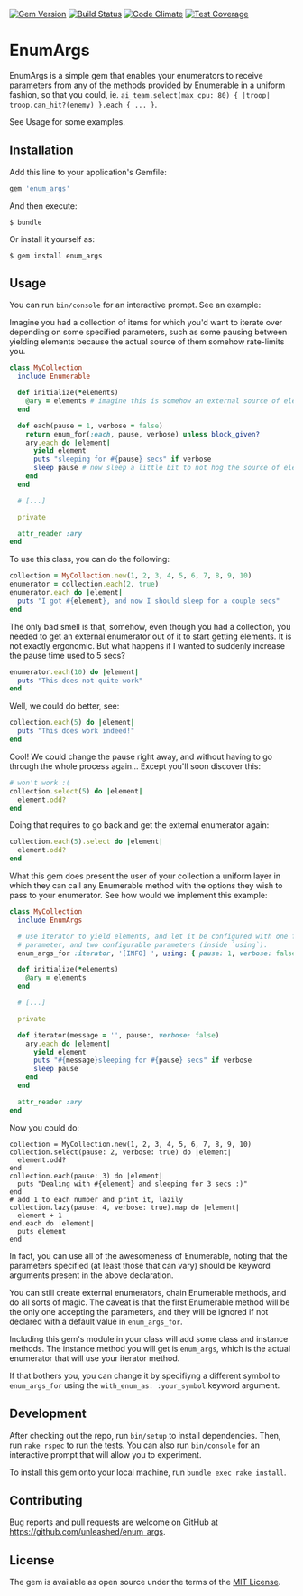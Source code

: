 [![Gem Version](https://badge.fury.io/rb/enum_args.svg)](http://badge.fury.io/rb/enum_args) [![Build Status](https://travis-ci.org/unleashed/enum_args.svg?branch=master)](https://travis-ci.org/unleashed/enum_args) [![Code Climate](https://codeclimate.com/github/unleashed/enum_args/badges/gpa.svg)](https://codeclimate.com/github/unleashed/enum_args) [![Test Coverage](https://codeclimate.com/github/unleashed/enum_args/badges/coverage.svg)](https://codeclimate.com/github/unleashed/enum_args)

# EnumArgs

EnumArgs is a simple gem that enables your enumerators to receive parameters
from any of the methods provided by Enumerable in a uniform fashion, so that you
could, ie. `ai_team.select(max_cpu: 80) { |troop| troop.can_hit?(enemy) }.each
{ ... }`.

See Usage for some examples.

## Installation

Add this line to your application's Gemfile:

```ruby
gem 'enum_args'
```

And then execute:

    $ bundle

Or install it yourself as:

    $ gem install enum_args

## Usage

You can run `bin/console` for an interactive prompt. See an example:

Imagine you had a collection of items for which you'd want to iterate over
depending on some specified parameters, such as some pausing between yielding
elements because the actual source of them somehow rate-limits you.

```ruby
class MyCollection
  include Enumerable

  def initialize(*elements)
    @ary = elements # imagine this is somehow an external source of elements
  end

  def each(pause = 1, verbose = false)
    return enum_for(:each, pause, verbose) unless block_given?
    ary.each do |element|
      yield element
      puts "sleeping for #{pause} secs" if verbose
      sleep pause # now sleep a little bit to not hog the source of elements
    end
  end

  # [...]

  private

  attr_reader :ary
end
```

To use this class, you can do the following:

```ruby
collection = MyCollection.new(1, 2, 3, 4, 5, 6, 7, 8, 9, 10)
enumerator = collection.each(2, true)
enumerator.each do |element|
  puts "I got #{element}, and now I should sleep for a couple secs"
end
```

The only bad smell is that, somehow, even though you had a collection, you
needed to get an external enumerator out of it to start getting elements. It is
not exactly ergonomic. But what happens if I wanted to suddenly increase the
pause time used to 5 secs?

```ruby
enumerator.each(10) do |element|
  puts "This does not quite work"
end
```

Well, we could do better, see:
```ruby
collection.each(5) do |element|
  puts "This does work indeed!"
end
```

Cool! We could change the pause right away, and without having to go through the
whole process again... Except you'll soon discover this:

```ruby
# won't work :(
collection.select(5) do |element|
  element.odd?
end
```

Doing that requires to go back and get the external enumerator again:
```ruby
collection.each(5).select do |element|
  element.odd?
end
```

What this gem does present the user of your collection a uniform layer in which
they can call any Enumerable method with the options they wish to pass to your
enumerator. See how would we implement this example:

```ruby
class MyCollection
  include EnumArgs

  # use iterator to yield elements, and let it be configured with one fixed
  # parameter, and two configurable parameters (inside `using`).
  enum_args_for :iterator, '[INFO] ', using: { pause: 1, verbose: false }

  def initialize(*elements)
    @ary = elements
  end

  # [...]

  private

  def iterator(message = '', pause:, verbose: false)
    ary.each do |element|
      yield element
      puts "#{message}sleeping for #{pause} secs" if verbose
      sleep pause
    end
  end

  attr_reader :ary
end
```

Now you could do:

```
collection = MyCollection.new(1, 2, 3, 4, 5, 6, 7, 8, 9, 10)
collection.select(pause: 2, verbose: true) do |element|
  element.odd?
end
collection.each(pause: 3) do |element|
  puts "Dealing with #{element} and sleeping for 3 secs :)"
end
# add 1 to each number and print it, lazily
collection.lazy(pause: 4, verbose: true).map do |element|
  element + 1
end.each do |element|
  puts element
end
```

In fact, you can use all of the awesomeness of Enumerable, noting that the
parameters specified (at least those that can vary) should be keyword arguments
present in the above declaration.

You can still create external enumerators, chain Enumerable methods, and do all
sorts of magic. The caveat is that the first Enumerable method will be the only
one accepting the parameters, and they will be ignored if not declared with
a default value in `enum_args_for`.

Including this gem's module in your class will add some class and instance
methods. The instance method you will get is `enum_args`, which is the actual
enumerator that will use your iterator method.

If that bothers you, you can change it by specifiyng a different symbol to
`enum_args_for` using the `with_enum_as: :your_symbol` keyword argument.

## Development

After checking out the repo, run `bin/setup` to install dependencies. Then, run `rake rspec` to run the tests. You can also run `bin/console` for an interactive prompt that will allow you to experiment.

To install this gem onto your local machine, run `bundle exec rake install`.

## Contributing

Bug reports and pull requests are welcome on GitHub at https://github.com/unleashed/enum_args.

## License

The gem is available as open source under the terms of the [MIT License](http://opensource.org/licenses/MIT).


